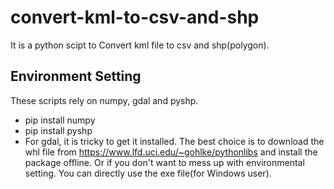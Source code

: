 # convert-kml-to-csv-and-shp
It is a python scipt to Convert kml file to csv and shp(polygon).

## Environment Setting
These scripts rely on numpy, gdal and pyshp. 
- pip install numpy
- pip install pyshp
- For gdal, it is tricky to get it installed. The best choice is to download the whl file from https://www.lfd.uci.edu/~gohlke/pythonlibs and install the package offline.
Or if you don't want to mess up with environmental setting. You can directly use the exe file(for Windows user).

## 
